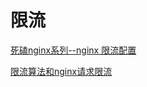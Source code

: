 # 限流

[死磕nginx系列--nginx 限流配置](https://www.cnblogs.com/biglittleant/p/8979915.html)

[限流算法和nginx请求限流](https://www.cnblogs.com/ctxsdhy/p/12354320.html)